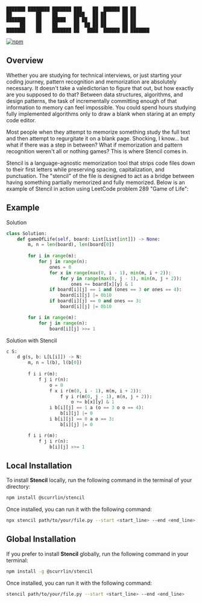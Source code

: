 ```

███████ ████████ ███████ ███    ██  ██████ ██ ██      
██         ██    ██      ████   ██ ██      ██ ██      
███████    ██    █████   ██ ██  ██ ██      ██ ██      
     ██    ██    ██      ██  ██ ██ ██      ██ ██      
███████    ██    ███████ ██   ████  ██████ ██ ███████ 

```

[![npm](https://img.shields.io/npm/dt/%40scurrlin%2Fstencil?style=flat&color=blue)](https://www.npmjs.com/package/@scurrlin/stencil)

## Overview

Whether you are studying for technical interviews, or just starting your coding journey, pattern recognition and memorization are absolutely necessary. It doesn't take a valedictorian to figure that out, but how exactly are you supposed to do that? Between data structures, algorithms, and design patterns, the task of incrementally committing enough of that information to memory can feel impossible. You could spend hours studying fully implemented algorithms only to draw a blank when staring at an empty code editor.

Most people when they attempt to memorize something study the full text and then attempt to regurgitate it on a blank page. Shocking, I know... but what if there was a step in between? What if memorization and pattern recognition weren't all or nothing games? This is where Stencil comes in.

Stencil is a language-agnostic memorization tool that strips code files down to their first letters while preserving spacing, capitalization, and punctuation. The "stencil" of the file is designed to act as a bridge between having something partially memorized and fully memorized. Below is an example of Stencil in action using LeetCode problem 289 "Game of Life":

## Example

Solution

```python
class Solution:
    def gameOfLife(self, board: List[List[int]]) -> None:
        m, n = len(board), len(board[0])
    
        for i in range(m):
            for j in range(n):
                ones = 0
                for x in range(max(0, i - 1), min(m, i + 2)):
                    for y in range(max(0, j - 1), min(n, j + 2)):
                        ones += board[x][y] & 1
                if board[i][j] == 1 and (ones == 3 or ones == 4):
                    board[i][j] |= 0b10
                if board[i][j] == 0 and ones == 3:
                    board[i][j] |= 0b10

        for i in range(m):
            for j in range(n):
                board[i][j] >>= 1
```

Solution with Stencil

```python
c S:
    d g(s, b: L[L[i]]) -> N:
        m, n = l(b), l(b[0])
    
        f i i r(m):
            f j i r(n):
                o = 0
                f x i r(m(0, i - 1), m(m, i + 2)):
                    f y i r(m(0, j - 1), m(n, j + 2)):
                        o += b[x][y] & 1
                i b[i][j] == 1 a (o == 3 o o == 4):
                    b[i][j] |= 0
                i b[i][j] == 0 a o == 3:
                    b[i][j] |= 0

        f i i r(m):
            f j i r(n):
                b[i][j] >>= 1
```

## Local Installation

To install **Stencil** locally, run the following command in the terminal of your directory:

```bash
npm install @scurrlin/stencil
```

Once installed, you can run it with the following command:

```bash
npx stencil path/to/your/file.py --start <start_line> --end <end_line>
```

## Global Installation

If you prefer to install **Stencil** globally, run the following command in your terminal:

```bash
npm install -g @scurrlin/stencil
```

Once installed, you can run it with the following command:

```bash
stencil path/to/your/file.py --start <start_line> --end <end_line>
```